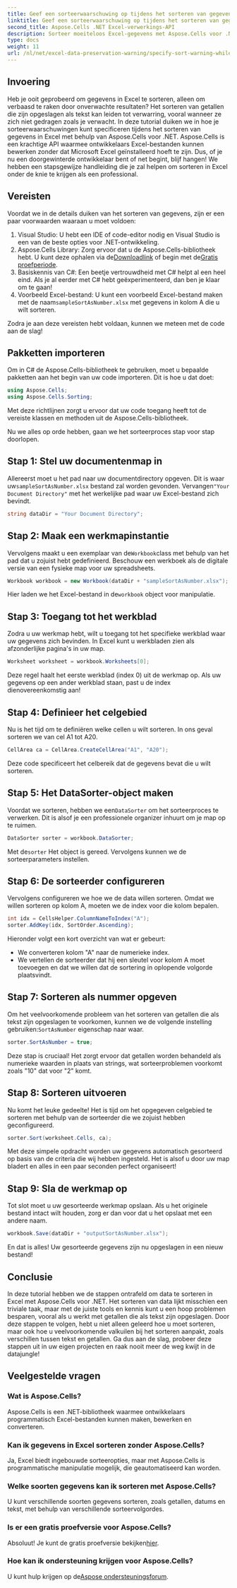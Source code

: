 ```yaml
---
title: Geef een sorteerwaarschuwing op tijdens het sorteren van gegevens in Excel
linktitle: Geef een sorteerwaarschuwing op tijdens het sorteren van gegevens in Excel
second_title: Aspose.Cells .NET Excel-verwerkings-API
description: Sorteer moeiteloos Excel-gegevens met Aspose.Cells voor .NET. Leer stapsgewijze strategieën om Excel-gegevens effectief te beheren in deze uitgebreide tutorial.
type: docs
weight: 11
url: /nl/net/excel-data-preservation-warning/specify-sort-warning-while-sorting-data-in-excel/
---
```

## Invoering

Heb je ooit geprobeerd om gegevens in Excel te sorteren, alleen om verbaasd te raken door onverwachte resultaten? Het sorteren van getallen die zijn opgeslagen als tekst kan leiden tot verwarring, vooral wanneer ze zich niet gedragen zoals je verwacht. In deze tutorial duiken we in hoe je sorteerwaarschuwingen kunt specificeren tijdens het sorteren van gegevens in Excel met behulp van Aspose.Cells voor .NET. Aspose.Cells is een krachtige API waarmee ontwikkelaars Excel-bestanden kunnen bewerken zonder dat Microsoft Excel geïnstalleerd hoeft te zijn. Dus, of je nu een doorgewinterde ontwikkelaar bent of net begint, blijf hangen! We hebben een stapsgewijze handleiding die je zal helpen om sorteren in Excel onder de knie te krijgen als een professional.

## Vereisten

Voordat we in de details duiken van het sorteren van gegevens, zijn er een paar voorwaarden waaraan u moet voldoen:

1. Visual Studio: U hebt een IDE of code-editor nodig en Visual Studio is een van de beste opties voor .NET-ontwikkeling.
2.  Aspose.Cells Library: Zorg ervoor dat u de Aspose.Cells-bibliotheek hebt. U kunt deze ophalen via de[Downloadlink](https://releases.aspose.com/cells/net/) of begin met de[Gratis proefperiode](https://releases.aspose.com/).
3. Basiskennis van C#: Een beetje vertrouwdheid met C# helpt al een heel eind. Als je al eerder met C# hebt geëxperimenteerd, dan ben je klaar om te gaan!
4.  Voorbeeld Excel-bestand: U kunt een voorbeeld Excel-bestand maken met de naam`sampleSortAsNumber.xlsx` met gegevens in kolom A die u wilt sorteren.

Zodra je aan deze vereisten hebt voldaan, kunnen we meteen met de code aan de slag!

## Pakketten importeren

Om in C# de Aspose.Cells-bibliotheek te gebruiken, moet u bepaalde pakketten aan het begin van uw code importeren. Dit is hoe u dat doet:

```csharp
using Aspose.Cells;
using Aspose.Cells.Sorting;
```
Met deze richtlijnen zorgt u ervoor dat uw code toegang heeft tot de vereiste klassen en methoden uit de Aspose.Cells-bibliotheek.

Nu we alles op orde hebben, gaan we het sorteerproces stap voor stap doorlopen.

## Stap 1: Stel uw documentenmap in

 Allereerst moet u het pad naar uw documentdirectory opgeven. Dit is waar uw`sampleSortAsNumber.xlsx` bestand zal worden gevonden. Vervangen`"Your Document Directory"` met het werkelijke pad waar uw Excel-bestand zich bevindt.

```csharp
string dataDir = "Your Document Directory";
```

## Stap 2: Maak een werkmapinstantie

 Vervolgens maakt u een exemplaar van de`Workbook`class met behulp van het pad dat u zojuist hebt gedefinieerd. Beschouw een werkboek als de digitale versie van een fysieke map voor uw spreadsheets.

```csharp
Workbook workbook = new Workbook(dataDir + "sampleSortAsNumber.xlsx");
```

 Hier laden we het Excel-bestand in de`workbook` object voor manipulatie.

## Stap 3: Toegang tot het werkblad

Zodra u uw werkmap hebt, wilt u toegang tot het specifieke werkblad waar uw gegevens zich bevinden. In Excel kunt u werkbladen zien als afzonderlijke pagina's in uw map.

```csharp
Worksheet worksheet = workbook.Worksheets[0];
```

Deze regel haalt het eerste werkblad (index 0) uit de werkmap op. Als uw gegevens op een ander werkblad staan, past u de index dienovereenkomstig aan!

## Stap 4: Definieer het celgebied

Nu is het tijd om te definiëren welke cellen u wilt sorteren. In ons geval sorteren we van cel A1 tot A20. 

```csharp
CellArea ca = CellArea.CreateCellArea("A1", "A20");
```

Deze code specificeert het celbereik dat de gegevens bevat die u wilt sorteren. 

## Stap 5: Het DataSorter-object maken

 Voordat we sorteren, hebben we een`DataSorter` om het sorteerproces te verwerken. Dit is alsof je een professionele organizer inhuurt om je map op te ruimen.

```csharp
DataSorter sorter = workbook.DataSorter;
```

 Met de`sorter` Het object is gereed. Vervolgens kunnen we de sorteerparameters instellen.

## Stap 6: De sorteerder configureren

Vervolgens configureren we hoe we de data willen sorteren. Omdat we willen sorteren op kolom A, moeten we de index voor die kolom bepalen.

```csharp
int idx = CellsHelper.ColumnNameToIndex("A");
sorter.AddKey(idx, SortOrder.Ascending);
```

Hieronder volgt een kort overzicht van wat er gebeurt:
- We converteren kolom "A" naar de numerieke index.
- We vertellen de sorteerder dat hij een sleutel voor kolom A moet toevoegen en dat we willen dat de sortering in oplopende volgorde plaatsvindt.

## Stap 7: Sorteren als nummer opgeven

 Om het veelvoorkomende probleem van het sorteren van getallen die als tekst zijn opgeslagen te voorkomen, kunnen we de volgende instelling gebruiken:`SortAsNumber` eigenschap naar waar.

```csharp
sorter.SortAsNumber = true;
```

Deze stap is cruciaal! Het zorgt ervoor dat getallen worden behandeld als numerieke waarden in plaats van strings, wat sorteerproblemen voorkomt zoals "10" dat voor "2" komt.

## Stap 8: Sorteren uitvoeren

Nu komt het leuke gedeelte! Het is tijd om het opgegeven celgebied te sorteren met behulp van de sorteerder die we zojuist hebben geconfigureerd.

```csharp
sorter.Sort(worksheet.Cells, ca);
```

Met deze simpele opdracht worden uw gegevens automatisch gesorteerd op basis van de criteria die wij hebben ingesteld. Het is alsof u door uw map bladert en alles in een paar seconden perfect organiseert!

## Stap 9: Sla de werkmap op

Tot slot moet u uw gesorteerde werkmap opslaan. Als u het originele bestand intact wilt houden, zorg er dan voor dat u het opslaat met een andere naam.

```csharp
workbook.Save(dataDir + "outputSortAsNumber.xlsx");
```

En dat is alles! Uw gesorteerde gegevens zijn nu opgeslagen in een nieuw bestand!

## Conclusie

In deze tutorial hebben we de stappen ontrafeld om data te sorteren in Excel met Aspose.Cells voor .NET. Het sorteren van data lijkt misschien een triviale taak, maar met de juiste tools en kennis kunt u een hoop problemen besparen, vooral als u werkt met getallen die als tekst zijn opgeslagen. Door deze stappen te volgen, hebt u niet alleen geleerd hoe u moet sorteren, maar ook hoe u veelvoorkomende valkuilen bij het sorteren aanpakt, zoals verschillen tussen tekst en getallen. Ga dus aan de slag, probeer deze stappen uit in uw eigen projecten en raak nooit meer de weg kwijt in de datajungle!

## Veelgestelde vragen

### Wat is Aspose.Cells?  
Aspose.Cells is een .NET-bibliotheek waarmee ontwikkelaars programmatisch Excel-bestanden kunnen maken, bewerken en converteren.

### Kan ik gegevens in Excel sorteren zonder Aspose.Cells?  
Ja, Excel biedt ingebouwde sorteeropties, maar met Aspose.Cells is programmatische manipulatie mogelijk, die geautomatiseerd kan worden.

### Welke soorten gegevens kan ik sorteren met Aspose.Cells?  
U kunt verschillende soorten gegevens sorteren, zoals getallen, datums en tekst, met behulp van verschillende sorteervolgordes.

### Is er een gratis proefversie voor Aspose.Cells?  
 Absoluut! Je kunt de gratis proefversie bekijken[hier](https://releases.aspose.com/).

### Hoe kan ik ondersteuning krijgen voor Aspose.Cells?  
 U kunt hulp krijgen op de[Aspose ondersteuningsforum](https://forum.aspose.com/c/cells/9).